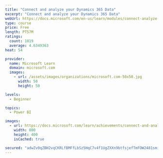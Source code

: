 ```yaml
---
title: "Connect and analyze your Dynamics 365 Data​"
excerpt: "Connect and analyze your Dynamics 365 Data​"
webUrl: https://docs.microsoft.com/en-us/learn/modules/connect-analyze-dynamics-365-data/
type: course
price: Free
length: PT57M
ratings:
  count: 1019
  average: 4.6349363
heat: 54

provider:
  name: Microsoft Learn
  domain: microsoft.com
  images:
    - url: /assets/images/organizations/microsoft.com-50x50.jpg
      width: 50
      height: 50

levels:
  - Beginner

topics:
  - Power BI

images:
  - url: https://docs.microsoft.com/learn/achievements/connect-and-analyze-your-microsoft-dynamics-365-data-social.png
    width: 800
    height: 400
    isCached: true

secured: "adwZv0qZBH2vqCKRLfBMFfLbSz5HqC7v4f1UgZXXn9btfsjefTmFOW2481smipEefL+O33T6a4lg/vviU1o7+MKcjJzz0jg/LOj6rhxnqyo1dIhyEzq0QznRWXJCwPOGORVXkAbASL+7tzFMX/AE+RnP0ccG53VGObUTVUHP4ZV6uWGC4Qpb50zWudHSC0cOodsTdWmf4KoF7pIbIiOmeAscHseVV3hkOE9n+VytyOFi89LqTbdedE7X22gwjEgxG088tVdqCHVejOLla1UGtaQs2gT3nI1ZtYnb9G64Rky1lq6I6et+kQ9rKlfDt5YU/x0BDs4bB0FHTSwb4M++nhTvU9pKxB1Xy73P/zSgwUwcER/h7oRRIgDYDQpOBCI6qBVgsLDQB7jMOjXq4JhYhXLQ6kURj9e40UZdUJWUivk=;Ifnzk0RFqfypLZyXpZwwkg=="
---
```


